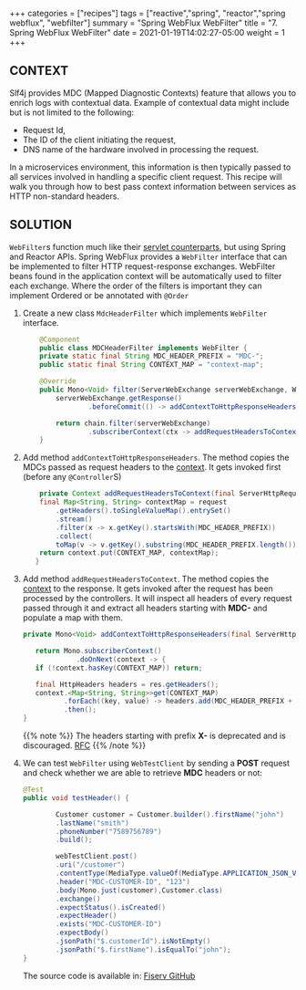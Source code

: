 +++
categories = ["recipes"]
tags = ["reactive","spring", "reactor","spring webflux", "webfilter"]
summary = "Spring WebFlux WebFilter"
title = "7. Spring WebFlux WebFilter"
date = 2021-01-19T14:02:27-05:00
weight = 1
+++

## CONTEXT
Slf4j provides MDC (Mapped Diagnostic Contexts) feature that allows you to enrich logs with contextual data.
Example of contextual data might include but is not limited to the following:

* Request Id,
* The ID of the client initiating the request,
* DNS name of the hardware involved in processing the request.

In a microservices environment, this information is then typically passed to all services involved in handling a specific client request.
This recipe will walk you through how to best pass context information between services as HTTP non-standard headers.

## SOLUTION

`WebFilter`s function much like their [servlet counterparts](https://www.oracle.com/java/technologies/filters.html), but using Spring
and Reactor APIs. Spring WebFlux provides a `WebFilter` interface that can be implemented to filter HTTP request-response exchanges. WebFilter beans found in the application context will be automatically used to filter each exchange.
Where the order of the filters is important they can implement Ordered or be annotated with `@Order`

1. Create a new class `MdcHeaderFilter` which implements `WebFilter` interface.

    ```java
        @Component
        public class MDCHeaderFilter implements WebFilter {
        private static final String MDC_HEADER_PREFIX = "MDC-";
        public static final String CONTEXT_MAP = "context-map";
    
        @Override
        public Mono<Void> filter(ServerWebExchange serverWebExchange, WebFilterChain chain) {
            serverWebExchange.getResponse()
                    .beforeCommit(() -> addContextToHttpResponseHeaders(serverWebExchange.getResponse()));
    
            return chain.filter(serverWebExchange)
                    .subscriberContext(ctx -> addRequestHeadersToContext(serverWebExchange.getRequest(), ctx));
        }
    ```
1. Add method `addContextToHttpResponseHeaders`. The method copies the MDCs passed as request headers to the [context](https://projectreactor.io/docs/core/release/reference/#context).
   It gets invoked first (before any `@Controller`S)

    ```java
        private Context addRequestHeadersToContext(final ServerHttpRequest request, final Context context) {
        final Map<String, String> contextMap = request
            .getHeaders().toSingleValueMap().entrySet()
            .stream()
            .filter(x -> x.getKey().startsWith(MDC_HEADER_PREFIX))
            .collect(
            toMap(v -> v.getKey().substring(MDC_HEADER_PREFIX.length()), Map.Entry::getValue));
        return context.put(CONTEXT_MAP, contextMap);
       }
    ``` 

1. Add method `addRequestHeadersToContext`. The method copies the [context](https://projectreactor.io/docs/core/release/reference/#context) to the response. It 
   gets invoked after the request has been processed by the controllers. It will inspect all headers of every request passed through it and 
   extract all headers starting with **MDC-** and populate a map with them. 
     
    ```java
    private Mono<Void> addContextToHttpResponseHeaders(final ServerHttpResponse res) {
    
       return Mono.subscriberContext()
                 .doOnNext(context -> {
       if (!context.hasKey(CONTEXT_MAP)) return;
    
       final HttpHeaders headers = res.getHeaders();
       context.<Map<String, String>>get(CONTEXT_MAP)
              .forEach((key, value) -> headers.add(MDC_HEADER_PREFIX + key, value));})
              .then();
    } 
    ``` 

    {{% note  %}}
      The headers starting with prefix **X-** is deprecated and is discouraged. [RFC](https://tools.ietf.org/html/rfc6648)
    {{% /note  %}}

1. We can test `WebFilter` using `WebTestClient` by sending a **POST** request and check whether we are able to retrieve
   **MDC** headers or not:
   
    ```java
    @Test
    public void testHeader() {
    
            Customer customer = Customer.builder().firstName("john")
            .lastName("smith")
            .phoneNumber("7589756789")
            .build();
    
            webTestClient.post()
            .uri("/customer")
            .contentType(MediaType.valueOf(MediaType.APPLICATION_JSON_VALUE))
            .header("MDC-CUSTOMER-ID", "123")
            .body(Mono.just(customer),Customer.class)
            .exchange()
            .expectStatus().isCreated()
            .expectHeader()
            .exists("MDC-CUSTOMER-ID")
            .expectBody()
            .jsonPath("$.customerId").isNotEmpty()
            .jsonPath("$.firstName").isEqualTo("john");
    }       
    ```
   The source code is available in: [Fiserv GitHub](https://)    